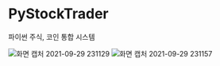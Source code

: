 # PyStockTrader
파이썬 주식, 코인 통합 시스템


![화면 캡처 2021-09-29 231129](https://user-images.githubusercontent.com/78009194/135285966-aeefa516-287f-4df0-be90-bbf3c444c8ba.png)
![화면 캡처 2021-09-29 231157](https://user-images.githubusercontent.com/78009194/135285989-91dffa30-4a71-4a1f-a557-72277e65d8a1.png)
